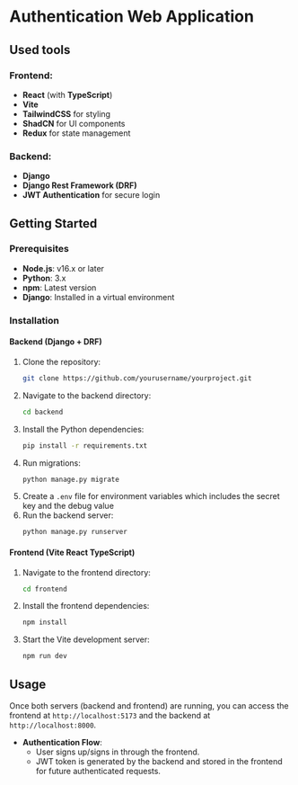 
# Authentication Web Application

## Used tools

### Frontend:
- **React** (with **TypeScript**)
- **Vite**
- **TailwindCSS** for styling
- **ShadCN** for UI components
- **Redux** for state management

### Backend:
- **Django**
- **Django Rest Framework (DRF)**
- **JWT Authentication** for secure login

## Getting Started

### Prerequisites
- **Node.js**: v16.x or later
- **Python**: 3.x
- **npm**: Latest version
- **Django**: Installed in a virtual environment

### Installation

#### Backend (Django + DRF)
1. Clone the repository:
    ```bash
    git clone https://github.com/yourusername/yourproject.git
    ```
2. Navigate to the backend directory:
    ```bash
    cd backend
    ```
3. Install the Python dependencies:
    ```bash
    pip install -r requirements.txt
    ```
4. Run migrations:
    ```bash
    python manage.py migrate
    ```
5. Create a `.env` file for environment variables which includes the secret key and the debug value
7. Run the backend server:
    ```bash
    python manage.py runserver
    ```

#### Frontend (Vite React TypeScript)
1. Navigate to the frontend directory:
    ```bash
    cd frontend
    ```
2. Install the frontend dependencies:
    ```bash
    npm install
    ```
3. Start the Vite development server:
    ```bash
    npm run dev
    ```

## Usage

Once both servers (backend and frontend) are running, you can access the frontend at `http://localhost:5173` and the backend at `http://localhost:8000`.

- **Authentication Flow**: 
    - User signs up/signs in through the frontend.
    - JWT token is generated by the backend and stored in the frontend for future authenticated requests.

